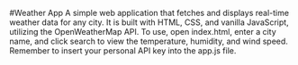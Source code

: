 #Weather App
A simple web application that fetches and displays real-time weather data for any city. It is built with HTML, CSS, and vanilla JavaScript, utilizing the OpenWeatherMap API. To use, open index.html, enter a city name, and click search to view the temperature, humidity, and wind speed. Remember to insert your personal API key into the app.js file.
